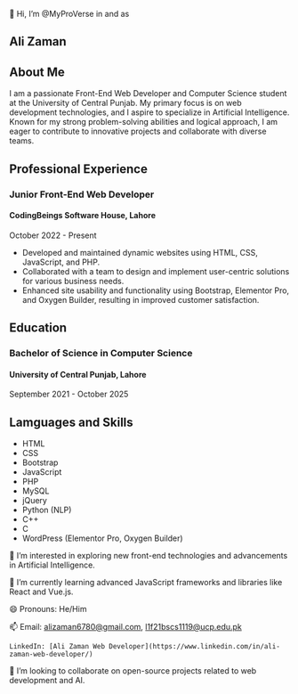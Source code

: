 
👋 Hi, I’m @MyProVerse in and as 
## Ali Zaman

## About Me

I am a passionate Front-End Web Developer and Computer Science student at the University of Central Punjab. My primary focus is on web development technologies, and I aspire to specialize in Artificial Intelligence. Known for my strong problem-solving abilities and logical approach, I am eager to contribute to innovative projects and collaborate with diverse teams.

## Professional Experience

### Junior Front-End Web Developer
#### CodingBeings Software House, Lahore
October 2022 - Present

- Developed and maintained dynamic websites using HTML, CSS, JavaScript, and PHP.
- Collaborated with a team to design and implement user-centric solutions for various business needs.
- Enhanced site usability and functionality using Bootstrap, Elementor Pro, and Oxygen Builder, resulting in improved customer satisfaction.

## Education

### Bachelor of Science in Computer Science
#### University of Central Punjab, Lahore
September 2021 - October 2025

## Lamguages and Skills 

- HTML
- CSS
- Bootstrap
- JavaScript
- PHP
- MySQL
- jQuery
- Python (NLP)
- C++
- C
- WordPress (Elementor Pro, Oxygen Builder)

👀 I’m interested in exploring new front-end technologies and advancements in Artificial Intelligence.

🌱 I’m currently learning advanced JavaScript frameworks and libraries like React and Vue.js.

😄 Pronouns: He/Him

📫 Email: alizaman6780@gmail.com, l1f21bscs1119@ucp.edu.pk

    LinkedIn: [Ali Zaman Web Developer](https://www.linkedin.com/in/ali-zaman-web-developer/)

💞️ I’m looking to collaborate on open-source projects related to web development and AI.






